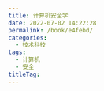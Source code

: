 ```yaml
---
title: 计算机安全学
date: 2022-07-02 14:22:28
permalink: /book/e4febd/
categories: 
  - 技术科技
tags: 
  - 计算机
  - 安全
titleTag: 
---
```


<!-- more -->

<BookShelf
title="计算机安全学"
album="https://cdn.jsdelivr.net/gh/jonsam-ng/image-hosting@master/oxygen-space/image.3t7uuldm2uc0.webp"
avatar="https://cdn.jsdelivr.net/gh/jonsam-ng/image-hosting@master/oxygen-space/image.3t7uuldm2uc0.webp"
author="Dieter Gollmann - 汉堡科技大学"
intro=""
:tags="['计算机', '安全']"
lang="中文"
:pages="238"
link="https://www.aliyundrive.com/s/aCZ9sCTSq3P"
douban=""
/>